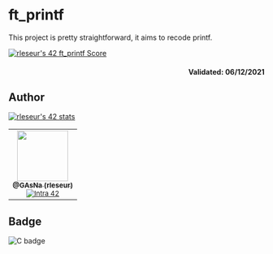 # ft_printf

This project is pretty straightforward, it aims to recode printf.

[![rleseur's 42 ft_printf Score](https://badge42.vercel.app/api/v2/cl7s08vet00110gmnrmm2benl/project/2425129)](https://github.com/JaeSeoKim/badge42)

<div align="right">
  <h4>Validated: 06/12/2021</h4>
</div>

## Author
[![rleseur's 42 stats](https://badge42.vercel.app/api/v2/cl7s08vet00110gmnrmm2benl/stats?cursusId=21&coalitionId=45)](https://github.com/JaeSeoKim/badge42)

<table>
  <tr>
    <td align="center">
      <a href="https://github.com/GAsNA">
        <img src="https://avatars.githubusercontent.com/u/58465901?v=4" width="100px;" alt=""/>
      <br />
      <sub>
          <b>@GAsNa (rleseur)</b>
        <br />
      </sub>
      </a>
      <sub>
        <a href="https://profile.intra.42.fr/users/rleseur" title="Intra 42"><img src="https://img.shields.io/badge/Paris-FFFFFF?style=plastic&logo=42&logoColor=000000" alt="Intra 42"/></a>
      </sub>
    </td>
  </tr>
</table>

## Badge
![C badge](https://img.shields.io/badge/C-00599C?style=for-the-badge&logo=c&logoColor=white)
